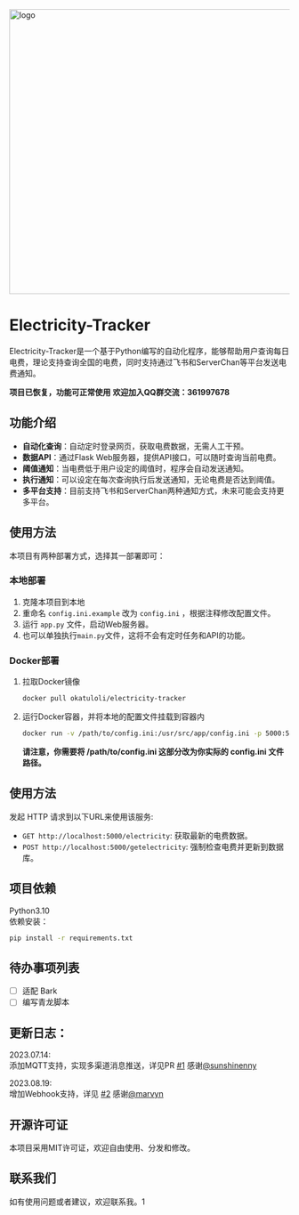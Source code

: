 <img src="https://github.com/okatu-loli/Baoding-Electricity-Tracker/assets/53247097/77e06c3d-d2c2-4ade-b386-5acd15b034af" width=512px/ alt="logo">

# Electricity-Tracker

Electricity-Tracker是一个基于Python编写的自动化程序，能够帮助用户查询每日电费，理论支持查询全国的电费，同时支持通过飞书和ServerChan等平台发送电费通知。

**项目已恢复，功能可正常使用**
**欢迎加入QQ群交流：361997678**
## 功能介绍

- **自动化查询**：自动定时登录网页，获取电费数据，无需人工干预。
- **数据API**：通过Flask Web服务器，提供API接口，可以随时查询当前电费。
- **阈值通知**：当电费低于用户设定的阈值时，程序会自动发送通知。
- **执行通知**：可以设定在每次查询执行后发送通知，无论电费是否达到阈值。
- **多平台支持**：目前支持飞书和ServerChan两种通知方式，未来可能会支持更多平台。

## 使用方法
本项目有两种部署方式，选择其一部署即可：
### 本地部署
1. 克隆本项目到本地
2. 重命名 `config.ini.example` 改为  `config.ini` ，根据注释修改配置文件。
3. 运行 `app.py` 文件，启动Web服务器。
4. 也可以单独执行`main.py`文件，这将不会有定时任务和API的功能。

### Docker部署
1. 拉取Docker镜像
    ```bash
    docker pull okatuloli/electricity-tracker
    ```
2. 运行Docker容器，并将本地的配置文件挂载到容器内
    ```bash
    docker run -v /path/to/config.ini:/usr/src/app/config.ini -p 5000:5000 okatuloli/electricity-tracker 
    ```
    **请注意，你需要将 /path/to/config.ini 这部分改为你实际的 config.ini 文件路径。**

## 使用方法

发起 HTTP 请求到以下URL来使用该服务:
- `GET http://localhost:5000/electricity`: 获取最新的电费数据。
- `POST http://localhost:5000/getelectricity`: 强制检查电费并更新到数据库。

## 项目依赖
Python3.10  
依赖安装：
```bash
pip install -r requirements.txt
```

## 待办事项列表

- [ ] 适配 Bark
- [ ] 编写青龙脚本

## 更新日志：
2023.07.14:  
添加MQTT支持，实现多渠道消息推送，详见PR [#1](https://github.com/okatu-loli/Baoding-Electricity-Tracker/pull/1) 感谢[@sunshinenny](https://github.com/sunshinenny)

2023.08.19:  
增加Webhook支持，详见 [#2](https://github.com/okatu-loli/Baoding-Electricity-Tracker/pull/2) 感谢[@marvyn](https://github.com/marvyn)

## 开源许可证

本项目采用MIT许可证，欢迎自由使用、分发和修改。

## 联系我们

如有使用问题或者建议，欢迎联系我。1
